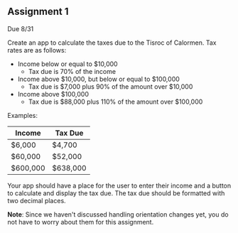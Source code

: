 ## Assignment 1
Due 8/31

Create an app to calculate the taxes due to the Tisroc of Calormen.  Tax rates are as follows:
* Income below or equal to $10,000
    * Tax due is 70% of the income
* Income above $10,000, but below or equal to $100,000
    * Tax due is $7,000 plus 90% of the amount over $10,000
* Income above $100,000
    * Tax due is $88,000 plus 110% of the amount over $100,000

Examples:

| Income   | Tax Due  |
| -------- | -------- |
| $6,000   | $4,700   |
| $60,000  | $52,000  |
| $600,000 | $638,000 |

Your app should have a place for the user to enter their income and a button to calculate and display the tax due.  The tax due should be formatted with two decimal places.

**Note**: Since we haven't discussed handling orientation changes yet, you do not have to worry about them for this assignment.
